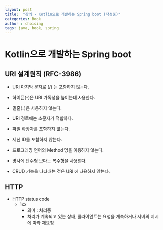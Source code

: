 ```yaml
---
layout: post
title:  "강의 - Kotlin으로 개발하는 Spring boot (작성중)"
categories: Book
author : choising
tags: java, book, spring
---
```


# Kotlin으로 개발하는 Spring boot

## URI 설계원칙 (RFC-3986)

- URI 마지막 문자로 (/) 는 포함하지 않는다.

- 하이픈(-)은 URI 가독성을 높이는데 사용한다.

- 밑줄(_)은 사용하지 않는다.

- URI 경로에는 소문자가 적합하다.

- 파일 확장자를 포함하지 않는다.

- 세션 ID를 포함하지 않는다.

- 프로그래밍 언어의 Method 명을 이용하지 않는다.

- 명사에 단수형 보다는 복수형을 사용한다.

- CRUD 기능을 나타내는 것은 URI 에 사용하지 않는다.

## HTTP

- HTTP status code
    - 1xx
        - 의미 : 처리중
        - 처리가 계속되고 있는 상태, 클라이언트는 요청을 계속하거나 서버의 지시에 따라 재요청







